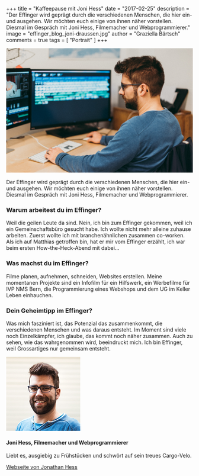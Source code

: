 +++
title = "Kaffeepause mit Joni Hess"
date = "2017-02-25"
description = "Der Effinger wird geprägt durch die verschiedenen Menschen, die hier ein- und ausgehen. Wir möchten euch einige von ihnen näher vorstellen. Diesmal im Gespräch mit Joni Hess, Filmemacher und Webprogrammierer."
image = "effinger_blog_joni-draussen.jpg"
author = "Graziella Bärtsch"
comments = true
tags = [ "Portrait" ]
+++

![Bildbeschrieb](effinger_blog_joni-compi.jpg)

<div class="lead">
Der Effinger wird geprägt durch die verschiedenen Menschen, die hier ein- und ausgehen. Wir möchten euch einige von ihnen näher vorstellen. Diesmal im Gespräch mit Joni Hess, Filmemacher und Webprogrammierer.
</div>

### Warum arbeitest du im Effinger?
Weil die geilen Leute da sind. Nein, ich bin zum Effinger gekommen, weil ich ein Gemeinschaftsbüro gesucht habe. Ich wollte nicht mehr alleine zuhause arbeiten. Zuerst wollte ich mit branchenähnlichen zusammen co-worken. Als ich auf Matthias getroffen bin, hat er mir vom Effinger erzählt, ich war beim ersten How-the-Heck-Abend mit dabei...

### Was machst du im Effinger?
Filme planen, aufnehmen, schneiden, Websites erstellen.
Meine momentanen Projekte sind ein Infofilm für ein Hilfswerk, ein Werbefilme für IVP NMS Bern, die Programmierung eines Webshops und dem UG im Keller Leben einhauchen.

### Dein Geheimtipp im Effinger?
Was mich fasziniert ist, das Potenzial das zusammenkommt, die verschiedenen Menschen und was daraus entsteht. Im Moment sind viele noch Einzelkämpfer, ich glaube, das kommt noch näher zusammen. Auch zu sehen, wie das wahrgenommen wird, beeindruckt mich.
Ich bin Effinger, weil Grossartiges nur gemeinsam entsteht.

![Bildbeschrieb](effinger_blog_joni-klein.jpg)

#### Joni Hess, Filmemacher und Webprogrammierer
Liebt es, ausgiebig zu Frühstücken und schwört auf sein treues Cargo-Velo.

[Webseite von Jonathan Hess](http://movingwater.ch/)
